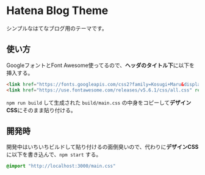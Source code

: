# Hatena Blog Theme

シンプルなはてなブログ用のテーマです。

## 使い方

GoogleフォントとFont Awesome使ってるので、**ヘッダのタイトル下**に以下を挿入する。

```html
<link href="https://fonts.googleapis.com/css2?family=Kosugi+Maru&display=swap" rel="stylesheet">
<link href="https://use.fontawesome.com/releases/v5.6.1/css/all.css" rel="stylesheet">
```

`npm run build` して生成された `build/main.css` の中身をコピーして**デザインCSS**にそのまま貼り付ける。

## 開発時

開発中はいちいちビルドして貼り付けるの面倒臭いので、代わりに**デザインCSS**に以下を書き込んで、`npm start` する。

```css
@import "http://localhost:3000/main.css"
```
